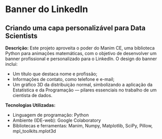 # Banner do LinkedIn
## Criando uma capa personalizável para Data Scientists

**Descrição:**
Este projeto aproveita o poder do Manim CE, uma biblioteca Python para animações matemáticas, com o objetivo de desenvolver um banner profissional e personalizado para o LinkedIn. O design do banner inclui:
- Um título que destaca nome e profissão;
- Informações de contato, como telefone e e-mail;
- Um gráfico 3D da distribuição normal, simbolizando a aplicação da Estatística e da Programação — pilares essenciais no trabalho de um cientista de dados.

**Tecnologias Utilizadas:**
- Linguagem de programação: Python
- Ambiente (IDE-web): Google Colaboratory
- Bibliotecas e ferramentas: Manim, Numpy, Matplotlib, SciPy, Pillow, mpl_toolkits.mplot3d
